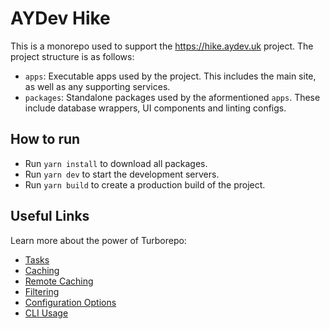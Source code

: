 # AYDev Hike
This is a monorepo used to support the https://hike.aydev.uk project. The project structure is as follows:

- `apps`: Executable apps used by the project. This includes the main site, as well as any supporting services.
- `packages`: Standalone packages used by the aformentioned `apps`. These include database wrappers, UI components and linting configs.

## How to run
- Run `yarn install` to download all packages.
- Run `yarn dev` to start the development servers.
- Run `yarn build` to create a production build of the project.

## Useful Links

Learn more about the power of Turborepo:

- [Tasks](https://turbo.build/repo/docs/core-concepts/monorepos/running-tasks)
- [Caching](https://turbo.build/repo/docs/core-concepts/caching)
- [Remote Caching](https://turbo.build/repo/docs/core-concepts/remote-caching)
- [Filtering](https://turbo.build/repo/docs/core-concepts/monorepos/filtering)
- [Configuration Options](https://turbo.build/repo/docs/reference/configuration)
- [CLI Usage](https://turbo.build/repo/docs/reference/command-line-reference)
